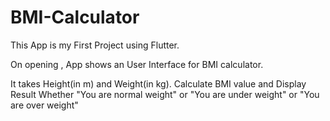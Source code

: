 # BMI-Calculator

This App is my First Project using Flutter.

On opening , App shows an User Interface for BMI calculator.

It takes Height(in m) and Weight(in kg).
Calculate BMI value and Display Result Whether "You are normal weight" or "You are under weight" or "You are over weight"
